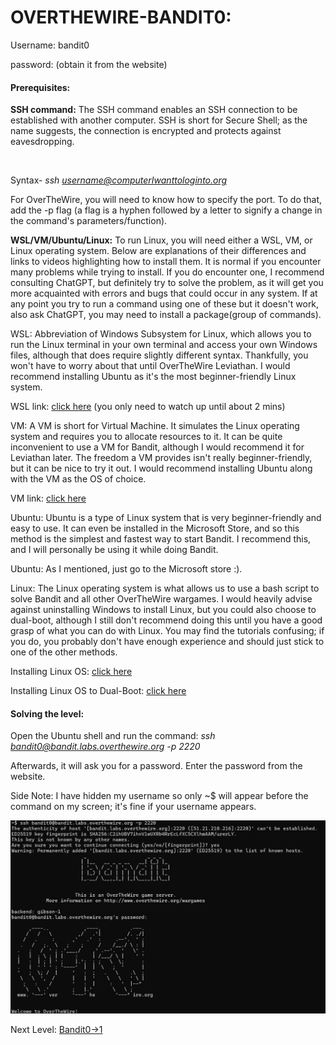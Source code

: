 # OVERTHEWIRE-BANDIT0:

Username: bandit0

password: <Redacted>(obtain it from the website)

#### 

#### Prerequisites:



**SSH command:** The SSH command enables an SSH connection to be established with another computer. SSH is short for Secure Shell; as the name suggests, the connection is encrypted and protects against eavesdropping.

 

Syntax- *ssh username@computerIwanttologinto.org*



For OverTheWire, you will need to know how to specify the port. To do that, add the -p flag (a flag is a hyphen followed by a letter to signify a change in the command's parameters/function).



**WSL/VM/Ubuntu/Linux:** To run Linux, you will need either a WSL, VM, or Linux operating system. Below are explanations of their differences and links to videos highlighting how to install them. It is normal if you encounter many problems while trying to install. If you do encounter one, I recommend consulting ChatGPT, but definitely try to solve the problem, as it will get you more acquainted with errors and bugs that could occur in any system. If at any point you try to run a command using one of these but it doesn't work, also ask ChatGPT, you may need to install a package(group of commands).



WSL: Abbreviation of Windows Subsystem for Linux, which allows you to run the Linux terminal in your own terminal and access your own Windows files, although that does require slightly different syntax. Thankfully, you won't have to worry about that until OverTheWire Leviathan. I would recommend installing Ubuntu as it's the most beginner-friendly Linux system.



WSL link: [click here](https://www.youtube.com/watch?v=wz0QBNy9i7w)
(you only need to watch up until about 2 mins)



VM: A VM is short for Virtual Machine. It simulates the Linux operating system and requires you to allocate resources to it. It can be quite inconvenient to use a VM for Bandit, although I would recommend it for Leviathan later. The freedom a VM provides isn't really beginner-friendly, but it can be nice to try it out. I would recommend installing Ubuntu along with the VM as the OS of choice.



VM link:  [click here](https://www.youtube.com/watch?v=YjG1yG2l9v0)



Ubuntu: Ubuntu is a type of Linux system that is very beginner-friendly and easy to use. It can even be installed in the Microsoft Store, and so this method is the simplest and fastest way to start Bandit. I recommend this, and I will personally be using it while doing Bandit.



Ubuntu: As I mentioned, just go to the Microsoft store :).



Linux: The Linux operating system is what allows us to use a bash script to solve Bandit and all other OverTheWire wargames. I would heavily advise against uninstalling Windows to install Linux, but you could also choose to dual-boot, although I still don't recommend doing this until you have a good grasp of what you can do with Linux. You may find the tutorials confusing; if you do, you probably don't have enough experience and should just stick to one of the other methods.



Installing Linux OS: [click here](https://www.youtube.com/watch?v=n8vmXvoVjZw&t=732s)



Installing Linux OS to Dual-Boot: [click here](https://www.youtube.com/watch?v=CWQMYN12QD0)



#### Solving the level:

Open the Ubuntu shell and run the command: *ssh bandit0@bandit.labs.overthewire.org -p 2220*

Afterwards, it will ask you for a password. Enter the password from the website.

Side Note: I have hidden my username so only ~$ will appear before the command on my screen; it's fine if your username appears.



![Image couldn't load](images/Screenshot-bandit0-1.png)



Next Level: [Bandit0->1](../Bandit0-1/writeup.md.md)

